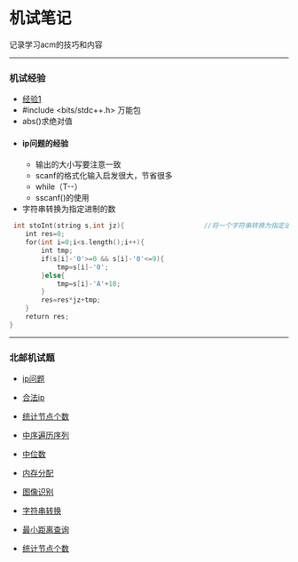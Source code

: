 # 机试笔记

记录学习acm的技巧和内容
***
### 机试经验
- [经验1](https://github.com/lllllliuxt/acmer/blob/master/%E6%9C%BA%E8%AF%95%E8%B5%84%E6%96%99%E6%89%93%E5%8D%B0.docx)
- #include <bits/stdc++.h> 万能包
- abs()求绝对值
- #### ip问题的经验
  - 输出的大小写要注意一致
  - scanf的格式化输入启发很大，节省很多
  - while（T--）
  - sscanf()的使用
- 字符串转换为指定进制的数
```c++
 int stoInt(string s,int jz){                    //将一个字符串转换为指定进制的数
    int res=0;
    for(int i=0;i<s.length();i++){
        int tmp;
        if(s[i]-'0'>=0 && s[i]-'0'<=9){
            tmp=s[i]-'0';
        }else{
            tmp=s[i]-'A'+10;
        }
        res=res*jz+tmp;
    }
    return res;
}
```
***
### 北邮机试题

- [ip问题](https://github.com/lllllliuxt/acmer/blob/master/%E5%8C%97%E9%82%AE%E6%9C%BA%E8%AF%95/ip%E9%97%AE%E9%A2%98)

- [合法ip](https://github.com/lllllliuxt/acmer/blob/master/%E5%8C%97%E9%82%AE%E6%9C%BA%E8%AF%95/%E5%90%88%E6%B3%95ip.md)

- [统计节点个数](https://github.com/lllllliuxt/acmer/blob/master/%E5%8C%97%E9%82%AE%E6%9C%BA%E8%AF%95/%E7%BB%9F%E8%AE%A1%E8%8A%82%E7%82%B9%E4%B8%AA%E6%95%B0.md)
- [中序遍历序列](https://github.com/lllllliuxt/acmer/blob/master/%E5%8C%97%E9%82%AE%E6%9C%BA%E8%AF%95/%E4%B8%AD)
- [中位数](https://github.com/lllllliuxt/acmer/blob/master/%E5%8C%97%E9%82%AE%E6%9C%BA%E8%AF%95/%E4%B8%AD%E4%BD%8D%E6%95%B0.md)
- [内存分配](https://github.com/lllllliuxt/acmer/blob/master/%E5%8C%97%E9%82%AE%E6%9C%BA%E8%AF%95/%E5%86%85%E5%AD%98%E5%88%86%E9%85%8D.md)
- [图像识别](https://github.com/lllllliuxt/acmer/blob/master/北邮机试/图像识别.md)
- [字符串转换](https://github.com/lllllliuxt/acmer/blob/master/北邮机试/字符串转换.md)
- [最小距离查询](https://github.com/lllllliuxt/acmer/blob/master/北邮机试/最小距离查询.md)
- [统计节点个数](https://github.com/lllllliuxt/acmer/blob/master/北邮机试/统计节点个数.md)
